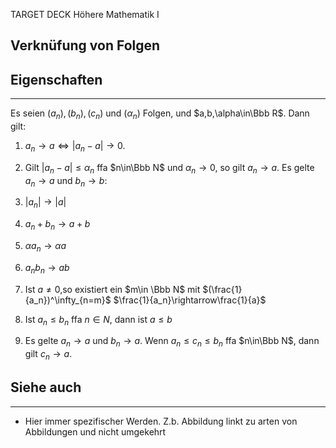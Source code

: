 
TARGET DECK
Höhere Mathematik I

Verknüfung von Folgen
--
## Eigenschaften
***
Es seien $(a_n),(b_n),(c_n)$ und $(\alpha_n)$ Folgen, und $a,b,\alpha\in\Bbb R$. Dann gilt:
1. $a_n\rightarrow a  \iff |a_n - a| \rightarrow 0$.
2. Gilt $|a_n-a|\le \alpha_n$ ffa $n\in\Bbb N$ und $\alpha_n\rightarrow 0$, so gilt $a_n\rightarrow a$.
Es gelte $a_n\rightarrow a$ und $b_n\rightarrow b$:
3. $|a_n| \rightarrow |a|$
4. $a_n+b_n\rightarrow a+b$
5. $\alpha a_n\rightarrow \alpha a$
6. $a_nb_n\rightarrow ab$
7. Ist $a\not =0$,so existiert ein $m\in \Bbb N$ mit $(\frac{1}{a_n})^\infty_{n=m}$ $\frac{1}{a_n}\rightarrow\frac{1}{a}$
8. Ist $a_n\le b_n$ ffa $n\in N$, dann ist $a\le b$

9. Es gelte $a_n\rightarrow a$ und $b_n\rightarrow a$. Wenn $a_n\le c_n \le b_n$ ffa $n\in\Bbb N$, dann gilt $c_n\rightarrow a$.
## Siehe auch
***
* Hier immer spezifischer Werden. Z.b. Abbildung linkt zu arten von Abbildungen und nicht umgekehrt